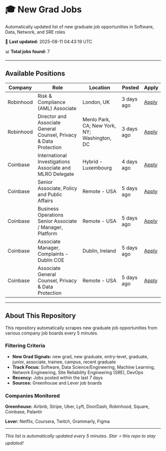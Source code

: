# 🎓 New Grad Jobs

Automatically updated list of new graduate job opportunities in Software, Data, Network, and SRE roles

🔄 **Last updated:** 2025-08-11 04:43:19 UTC

📊 **Total jobs found:** 7

---

## Available Positions

| Company | Role | Location | Posted | Apply |
| --- | --- | --- | --- | --- |
| Robinhood | Risk & Compliance (AML) Associate | London, UK | 3 days ago | [Apply](https://boards.greenhouse.io/robinhood/jobs/7069621?t=gh_src=&gh_jid=7069621) |
| Robinhood | Director and Associate General Counsel, Privacy & Data Protection | Menlo Park, CA; New York, NY; Washington, DC | 3 days ago | [Apply](https://boards.greenhouse.io/robinhood/jobs/6874545?t=gh_src=&gh_jid=6874545) |
| Coinbase | International Investigations Associate and MLRO Delegate | Hybrid - Luxembourg | 4 days ago | [Apply](https://www.coinbase.com/careers/positions/7141779?gh_jid=7141779) |
| Coinbase | Senior Associate, Policy and Public Affairs | Remote - USA | 5 days ago | [Apply](https://www.coinbase.com/careers/positions/6545769?gh_jid=6545769) |
| Coinbase | Business Operations Senior Associate / Manager, Platform | Remote - USA | 5 days ago | [Apply](https://www.coinbase.com/careers/positions/7087061?gh_jid=7087061) |
| Coinbase | Associate Manager, Complaints - Dublin COE | Dublin, Ireland | 5 days ago | [Apply](https://www.coinbase.com/careers/positions/7044457?gh_jid=7044457) |
| Coinbase | Associate General Counsel, Privacy & Data Protection | Remote - USA | 5 days ago | [Apply](https://www.coinbase.com/careers/positions/7028673?gh_jid=7028673) |

---

## About This Repository

This repository automatically scrapes new graduate job opportunities from various company job boards every 5 minutes. 

### Filtering Criteria
- **New Grad Signals:** new grad, new graduate, entry-level, graduate, junior, associate, trainee, campus, recent graduate
- **Track Focus:** Software, Data Science/Engineering, Machine Learning, Network Engineering, Site Reliability Engineering (SRE), DevOps
- **Recency:** Jobs posted within the last 7 days
- **Sources:** Greenhouse and Lever job boards

### Companies Monitored
**Greenhouse:** Airbnb, Stripe, Uber, Lyft, DoorDash, Robinhood, Square, Coinbase, Palantir

**Lever:** Netflix, Coursera, Twitch, Grammarly, Figma

---

*This list is automatically updated every 5 minutes. Star ⭐ this repo to stay updated!*
